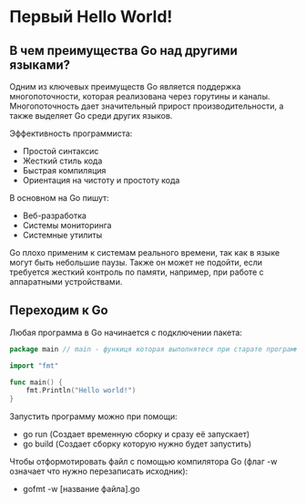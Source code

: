 # Первый Hello World!

## В чем преимущества Go над другими языками?

Одним из ключевых преимуществ Go является поддержка многопоточности, которая реализована через горутины и каналы. Многопоточность дает значительный прирост производительности, а также выделяет Go среди других языков.

Эффективность программиста:
- Простой синтаксис
- Жесткий стиль кода
- Быстрая компиляция
- Ориентация на чистоту и простоту кода

В основном на Go пишут:
- Веб-разработка
- Системы мониторинга
- Системные утилиты

Go плохо применим к системам реального времени, так как в языке могут быть небольшие паузы. Также он может не подойти, если требуется жесткий контроль по памяти, например, при работе с аппаратными устройствами.

## Переходим к Go

Любая программа в Go начинается с подключении пакета:

```go
package main // main - функиця которая выполнятеся при старате программы

import "fmt"

func main() {
    fmt.Println("Hello world!")
}
```

Запустить программу можно при помощи:
- go run (Создает временную сборку и сразу её запускает)
- go build (Создает сборку которую нужно будет запустить)

Чтобы отформотировать файл с помощью компилятора Go (флаг -w означает что нужно перезаписать исходник):
- gofmt -w [название файла].go